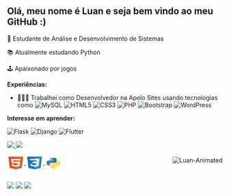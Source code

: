 
## Olá, meu nome é Luan e seja bem vindo ao meu GitHub :) 

🎒 Estudante de Análise e Desenvolvimento de Sistemas

📚 Atualmente estudando Python 

🕹️ Apaixonado por jogos 

**Experiências:**
- 👨🏻‍💻 Trabalhei como Desenvolvedor na Apolo Sites usando tecnologias como 
  ![MySQL](https://img.shields.io/badge/-MySQL-black?&logo=MySQL)
  ![HTML5](https://img.shields.io/badge/-HTML5-black?&logo=Html5)
  ![CSS3](https://img.shields.io/badge/-CSS3-black?&logo=Css3&logoColor=blue)
  ![PHP](https://img.shields.io/badge/-PHP-black?&logo=PHP)
  ![Bootstrap](https://img.shields.io/badge/-Bootstrap-black?&logo=bootstrap)
  ![WordPress](https://img.shields.io/badge/-Wordpress-black?&logo=wordpress)
  
**Interesse em aprender:**
  
![Flask](https://img.shields.io/badge/-Flask-black?&logo=flask)
![Django](https://img.shields.io/badge/-Django-black?&logo=django)
![Flutter](https://img.shields.io/badge/-Flutter-black?&logo=flutter)

<div>
 <a href="https://github.com/luankkobs">
 <img height="180em" src="https://github-readme-stats.vercel.app/api?username=luankkobs&show_icons=true&theme=dark&include_all_commits=true&count_private=true"/>
 <img height="180em" src="https://github-readme-stats.vercel.app/api/top-langs/?username=luankkobs&layout=compact&langs_count=7&theme=dark"/>
</div>
 <div style="display: inline_block"><br>
 <img align="right" alt="Luan-Animated" src="https://i.picasion.com/pic91/ae514c2cfc205c7f0a5d1f8512a8265a.gif">
 <img align="center" alt="Luan-HTML" height="30" width="40" src="https://raw.githubusercontent.com/devicons/devicon/master/icons/html5/html5-original.svg">
 <img align="center" alt="Luan-CSS" height="30" width="40" src="https://raw.githubusercontent.com/devicons/devicon/master/icons/css3/css3-original.svg">
 <img align="center" alt="Luan-Python" height="30" width="40" src="https://raw.githubusercontent.com/devicons/devicon/master/icons/python/python-original.svg">
</div>
  
 ##

<div> 

 <a href="https://instagram.com/luankkobs" target="_blank"><img src="https://img.shields.io/badge/-Instagram-%23E4405F?style=for-the-badge&logo=instagram&logoColor=white" target="_blank"></a>
 <a href = "mailto:luankkobs@gmail.com"><img src="https://img.shields.io/badge/Gmail-D14836?style=for-the-badge&logo=gmail&logoColor=white" target="_blank"></a>
 <a href="https://www.linkedin.com/in/luan-kobs/" target="_blank"><img src="https://img.shields.io/badge/-LinkedIn-%230077B5?style=for-the-badge&logo=linkedin&logoColor=white" target="_blank"></a> 
